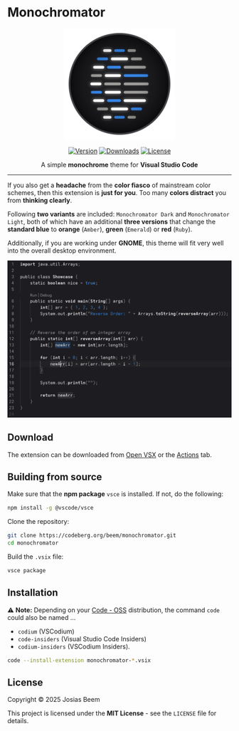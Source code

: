 # Monochromator

<p align="center">
  <img src="./images/icon.png" height=250 width=250 />
</p>

<p align="center">
  <a href="https://open-vsx.org/extension/beem/monochromator"><img src="https://img.shields.io/open-vsx/v/beem/monochromator?label=Version&color=%233584e4" alt="Version" /></a>
  <a href="https://open-vsx.org/extension/beem/monochromator"><img src="https://img.shields.io/open-vsx/dt/beem/monochromator?label=Downloads&color=%233584e4" alt="Downloads" /></a>
  <a href="https://codeberg.org/beem/monochromator/raw/branch/master/LICENSE"><img src="https://img.shields.io/badge/License-MIT-%233584e4" alt="License" /></a>
</p>

<p align="center">
  A simple <b>monochrome</b> theme for <b>Visual Studio Code</b>
</p>

---

If you also get a **headache** from the **color fiasco** of mainstream color schemes, then this extension is **just for you**. Too many **colors distract** you from **thinking clearly**.

Following **two variants** are included: `Monochromator Dark` and `Monochromator Light`, both of which have an additional **three versions** that change the **standard blue** to **orange** (`Amber`), **green** (`Emerald`) or **red** (`Ruby`).

Additionally, if you are working under **GNOME**, this theme will fit very well into the overall desktop environment.

![Screenshots](./images/screenshots.gif)

## Download

The extension can be downloaded from [Open VSX](https://open-vsx.org/extension/beem/monochromator) or the [Actions](https://codeberg.org/beem/monochromator/actions) tab.

## Building from source

Make sure that the **npm package** `vsce` is installed. If not, do the following:

```sh
npm install -g @vscode/vsce
```

Clone the repository:

```sh
git clone https://codeberg.org/beem/monochromator.git
cd monochromator
```

Build the `.vsix` file:

```sh
vsce package
```

## Installation

⚠️ **Note:** Depending on your [Code - OSS](https://github.com/microsoft/vscode) distribution, the command `code` could also be named ...
- `codium` (VSCodium)
- `code-insiders` (Visual Studio Code Insiders)
- `codium-insiders` (VSCodium Insiders).

```sh
code --install-extension monochromator-*.vsix
```

## License

Copyright © 2025 Josias Beem

This project is licensed under the **MIT License** - see the `LICENSE` file for details.
